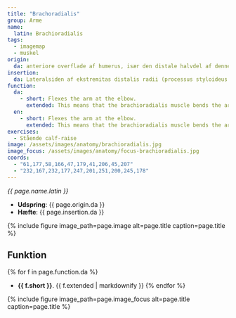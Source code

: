 ```yaml
---
title: "Brachoradialis"
group: Arme
name:
  latin: Brachioradialis
tags:
  - imagemap
  - muskel
origin: 
  da: anteriore overflade af humerus, især den distale halvdel af denne knogle
insertion: 
  da: Lateralsiden af ekstremitas distalis radii (processus styloideus radii)
function: 
  da:
    - short: Flexes the arm at the elbow.
      extended: This means that the brachioradialis muscle bends the arm at the elbow joint such that there is a decrease in the angle between the forearm and the upper arm.
  en:
    - short: Flexes the arm at the elbow.
      extended: This means that the brachioradialis muscle bends the arm at the elbow joint such that there is a decrease in the angle between the forearm and the upper arm.
exercises:
  - Stående calf-raise
image: /assets/images/anatomy/brachioradialis.jpg
image_focus: /assets/images/anatomy/focus-brachioradialis.jpg
coords:
  - "61,177,58,166,47,179,41,206,45,207"
  - "232,167,232,177,247,201,251,200,245,178"
---
```


_{{ page.name.latin }}_

- **Udspring**: {{ page.origin.da }}
- **Hæfte**: {{ page.insertion.da }}

{% include figure image_path=page.image alt=page.title caption=page.title %}

## Funktion

{% for f in page.function.da %}
- **{{ f.short }}**.
  {{ f.extended | markdownify }}
{% endfor %}

{% include figure image_path=page.image_focus alt=page.title caption=page.title %}
